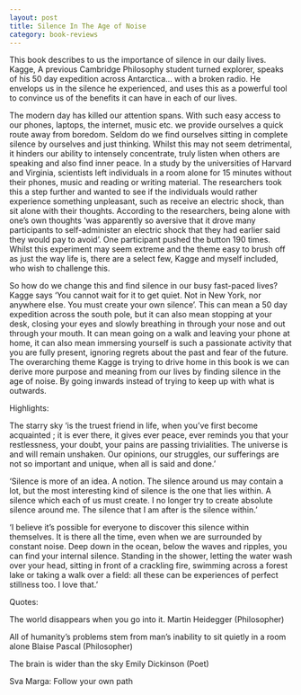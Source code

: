 ```yaml
---
layout: post
title: Silence In The Age of Noise
category: book-reviews
---
```


This book describes to us the importance of silence in our daily lives. Kagge, A previous Cambridge Philosophy student turned explorer, speaks of his 50 day expedition across Antarctica… with a broken radio. He envelops us in the silence he experienced, and uses this as a powerful tool to convince us of the benefits it can have in each of our lives.

<!-- more -->

The modern day has killed our attention spans. With such easy access to our phones, laptops, the internet, music etc. we provide ourselves a quick route away from boredom. Seldom do we find ourselves sitting in complete silence by ourselves and just thinking. Whilst this may not seem detrimental, it hinders our ability to intensely concentrate, truly listen when others are speaking and also find inner peace. In a study by the universities of Harvard and Virginia, scientists left individuals in a room alone for 15 minutes without their phones, music and reading or writing material. The researchers took this a step further and wanted to see if the individuals would rather experience something unpleasant, such as receive an electric shock, than sit alone with their thoughts. According to the researchers, being alone with one’s own thoughts ‘was apparently so aversive that it drove many participants to self-administer an electric shock that they had earlier said they would pay to avoid’. One participant pushed the button 190 times. Whilst this experiment may seem extreme and the theme easy to brush off as just the way life is, there are a select few, Kagge and myself included, who wish to challenge this.

So how do we change this and find silence in our busy fast-paced lives? Kagge says ‘You cannot wait for it to get quiet. Not in New York, nor anywhere else. You must create your own silence’. This can mean a 50 day expedition across the south pole, but it can also mean stopping at your desk, closing your eyes and slowly breathing in through your nose and out through your mouth. It can mean going on a walk and leaving your phone at home, it can also mean immersing yourself is such a passionate activity that you are fully present, ignoring regrets about the past and fear of the future. The overarching theme Kagge is trying to drive home in this book is we can derive more purpose and meaning from our lives by finding silence in the age of noise. By going inwards instead of trying to keep up with what is outwards.

Highlights:

The starry sky ‘is the truest friend in life, when you’ve first become acquainted ; it is ever there, it gives ever peace, ever reminds you that your restlessness, your doubt, your pains are passing trivialities. The universe is and will remain unshaken. Our opinions, our struggles, our sufferings are not so important and unique, when all is said and done.’

‘Silence is more of an idea. A notion. The silence around us may contain a lot, but the most interesting kind of silence is the one that lies within. A silence which each of us must create. I no longer try to create absolute silence around me. The silence that I am after is the silence within.’

‘I believe it’s possible for everyone to discover this silence within themselves. It is there all the time, even when we are surrounded by constant noise. Deep down in the ocean, below the waves and ripples, you can find your internal silence. Standing in the shower, letting the water wash over your head, sitting in front of a crackling fire, swimming across a forest lake or taking a walk over a field: all these can be experiences of perfect stillness too. I love that.’

Quotes:

The world disappears when you go into it.
Martin Heidegger (Philosopher)

All of humanity’s problems stem from man’s inability to sit quietly in a room alone
Blaise Pascal (Philosopher)

The brain is wider than the sky
Emily Dickinson (Poet)

Sva Marga: Follow your own path

